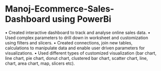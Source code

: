 # Manoj-Ecommerce-Sales-Dashboard using PowerBi
• Created interactive dashboard to track and analyse online sales data.
• Used complex parameters to drill down in worksheet and customization using filters and slicers.
• Created connections, join new tables, calculations to manipulate data and enable user driven parameters for visualizations.
• Used different types of customized visualization (bar chart, line chart, pie chart, donut chart, clustered bar chart, scatter chart, line, chart, area chart, map, slicers etc).
